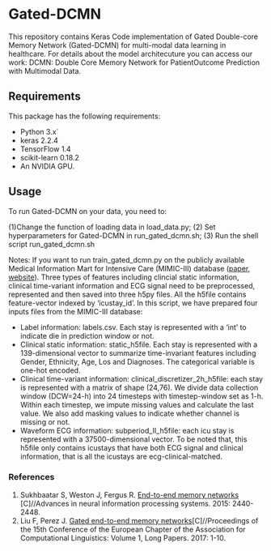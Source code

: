 # Gated-DCMN
This repository contains Keras Code implementation of Gated Double-core Memory Network (Gated-DCMN) for multi-modal data learning in healthcare. For details about the model architecuture you can access our work: DCMN: Double Core Memory Network for PatientOutcome Prediction with Multimodal Data.


## Requirements
This package has the following requirements:
* Python 3.x`
* keras 2.2.4
* TensorFlow 1.4
* scikit-learn 0.18.2
* An NVIDIA GPU.

## Usage
To run Gated-DCMN on your data, you need to: 

(1)Change the function of loading data in load_data.py; (2) Set hyperparameters for Gated-DCMN in run_gated_dcmn.sh; (3) Run the shell script run_gated_dcmn.sh

Notes: If you want to run train_gated_dcmn.py on the publicly available Medical Information Mart for Intensive Care (MIMIC-III) database ([paper](http://www.nature.com/articles/sdata201635), [website](http://mimic.physionet.org)). Three types of features including clincial static information, clinical time-variant information and ECG signal need to be preprocessed, represented and then saved into three h5py files. All the h5file contains feature-vector indexed by ‘icustay_id’. In this script, we have prepared four inputs files from the MIMIC-III database:

*	Label information: labels.csv. Each stay is represented with a ‘int’ to indicate die in prediction window or not.
*	Clinical static information: static_h5file. Each stay is represented with a 139-dimensional vector to summarize time-invariant features including Gender, Ethnicity, Age, Los and Diagnoses. The categorical variable is one-hot encoded.
*	Clinical time-variant information: clinical_discretizer_2h_h5file: each stay is represented with a matrix of shape (24,76). We divide data collection window (DCW=24-h) into 24 timesteps with timestep-window set as 1-h. Within each timestep, we impute missing values and calculate the last value. We also add masking values to indicate whether channel is missing or not.
*	Waveform ECG information: subperiod_II_h5file: each icu stay is represented with a 37500-dimensional vector. To be noted that, this h5file only contains icustays that have both ECG signal and clinical information, that is all the icustays are ecg-clinical-matched.

### References
1. Sukhbaatar S, Weston J, Fergus R. [End-to-end memory networks](https://arxiv.org/pdf/1503.08895.pdf)
[C]//Advances in neural information processing systems. 2015: 2440-2448. 
2. Liu F, Perez J. [Gated end-to-end memory networks](https://www.aclweb.org/anthology/E17-1001)[C]//Proceedings of the 15th Conference of the European Chapter of the Association for Computational Linguistics: Volume 1, Long Papers. 2017: 1-10.



